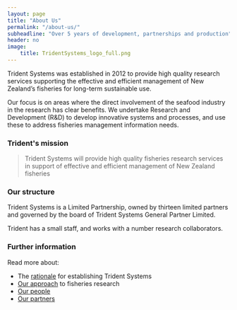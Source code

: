 ```yaml
---
layout: page
title: "About Us"
permalink: "/about-us/"
subheadline: "Over 5 years of development, partnerships and production"
header: no
image:
    title: TridentSystems_logo_full.png
---
```

Trident Systems was established in 2012 to provide high quality research
services supporting the effective and efficient management of New Zealand’s
fisheries for long-term sustainable use.

Our focus is on areas where the direct involvement of the seafood industry in
the research has clear benefits.  We undertake Research and Development (R&D)
to develop innovative systems and processes, and use these to address fisheries
management information needs.

### Trident's mission

> Trident Systems will provide high quality fisheries research services in
> support of effective and efficient management of New Zealand fisheries

### Our structure

Trident Systems is a Limited Partnership, owned by thirteen limited partners
and governed by the board of Trident Systems General Partner Limited.

Trident has a small staff, and works with a number research collaborators.

### Further information

Read more about:

+ The [rationale](/about-us/rationale/ "Rationale for Trident") for establishing
  Trident Systems
+ [Our approach](/about-us/approach/ "Our approach") to fisheries research
+ [Our people](/about-us/people/ "Our people")
+ [Our partners](/about-us/partners/ "Our partners")
